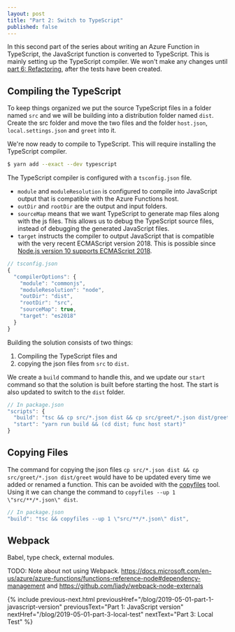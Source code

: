 ```yaml
---
layout: post
title: "Part 2: Switch to TypeScript"
published: false
---
```


In this second part of the series about writing an Azure Function in TypeScript, the JavaScript function is converted to TypeScript. This is mainly setting up the TypeScript compiler. We won't make any changes until [part 6: Refactoring](/blog/2019), after the tests have been created.

## Compiling the TypeScript

To keep things organized we put the source TypeScript files in a folder named `src` and we will be building into a distribution folder named `dist`. Create the src folder and move the two files and the folder `host.json`, `local.settings.json` and `greet` into it.

We're now ready to compile to TypeScript. This will require installing the TypeScript compiler.

```bash
$ yarn add --exact --dev typescript
```

The TypeScript compiler is configured with a `tsconfig.json` file.

- `module` and `moduleResolution` is configured to compile into JavaScript output that is compatible with the Azure Functions host.
- `outDir` and `rootDir` are the output and input folders.
- `sourceMap` means that we want TypeScript to generate map files along with the js files. This allows us to debug the TypeScript source files, instead of debugging the generated JavaScript files.
- `target` instructs the compiler to output JavaScript that is compatible with the very recent ECMAScript version 2018. This is possible since [Node.js version 10 supports ECMAScript 2018](https://node.green/#ES2018).

```javascript
// tsconfig.json
{
  "compilerOptions": {
    "module": "commonjs",
    "moduleResolution": "node",
    "outDir": "dist",
    "rootDir": "src",
    "sourceMap": true,
    "target": "es2018"
  }
}
```

Building the solution consists of two things:

1. Compiling the TypeScript files and
2. copying the json files from `src` to `dist`.

We create a `build` command to handle this, and we update our `start` command so that the solution is built before starting the host. The start is also updated to switch to the `dist` folder.

```javascript
// In package.json
"scripts": {
  "build": "tsc && cp src/*.json dist && cp src/greet/*.json dist/greet",
  "start": "yarn run build && (cd dist; func host start)"
}
```

## Copying Files

The command for copying the json files `cp src/*.json dist && cp src/greet/*.json dist/greet` would have to be updated every time we added or renamed a function. This can be avoided with the [copyfiles](https://github.com/calvinmetcalf/copyfiles) tool. Using it we can change the command to `copyfiles --up 1 \"src/**/*.json\" dist`.

```javascript
// In package.json
"build": "tsc && copyfiles --up 1 \"src/**/*.json\" dist",
```

## Webpack

Babel, type check, external modules.

TODO: Note about not using Webpack. <https://docs.microsoft.com/en-us/azure/azure-functions/functions-reference-node#dependency-management> and <https://github.com/liady/webpack-node-externals>

{% include previous-next.html
  previousHref="/blog/2019-05-01-part-1-javascript-version"
  previousText="Part 1: JavaScript version"
  nextHref="/blog/2019-05-01-part-3-local-test"
  nextText="Part 3: Local Test"
%}
